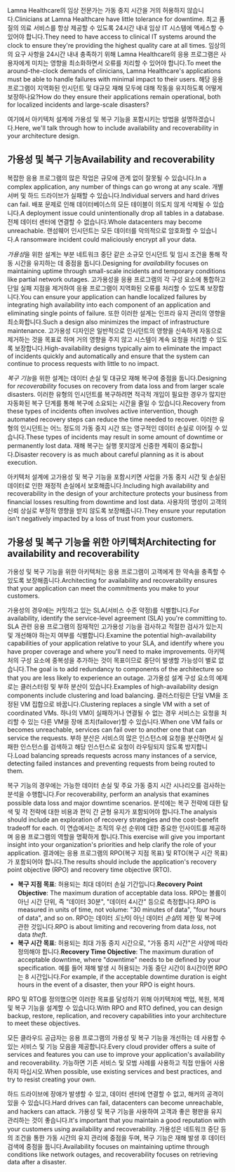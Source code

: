 <span data-ttu-id="4f753-101">Lamna Healthcare의 임상 전문가는 가동 중지 시간을 거의 허용하지 않습니다.</span><span class="sxs-lookup"><span data-stu-id="4f753-101">Clinicians at Lamna Healthcare have little tolerance for downtime.</span></span> <span data-ttu-id="4f753-102">최고 품질의 의료 서비스를 항상 제공할 수 있도록 24시간 내내 임상 IT 시스템에 액세스할 수 있어야 합니다.</span><span class="sxs-lookup"><span data-stu-id="4f753-102">They need to have access to clinical IT systems around the clock to ensure they're providing the highest quality care at all times.</span></span> <span data-ttu-id="4f753-103">임상의의 요구 사항을 24시간 내내 충족하기 위해 Lamna Healthcare의 응용 프로그램은 사용자에게 미치는 영향을 최소화하면서 오류를 처리할 수 있어야 합니다.</span><span class="sxs-lookup"><span data-stu-id="4f753-103">To meet the around-the-clock demands of clinicians, Lamna Healthcare's applications must be able to handle failures with minimal impact to their users.</span></span> <span data-ttu-id="4f753-104">해당 응용 프로그램이 지역화된 인시던트 및 대규모 재해 모두에 대해 작동을 유지하도록 어떻게 보장하나요?</span><span class="sxs-lookup"><span data-stu-id="4f753-104">How do they ensure their applications remain operational, both for localized incidents and large-scale disasters?</span></span>

<span data-ttu-id="4f753-105">여기에서 아키텍처 설계에 가용성 및 복구 기능을 포함시키는 방법을 설명하겠습니다.</span><span class="sxs-lookup"><span data-stu-id="4f753-105">Here, we'll talk through how to include availability and recoverability in your architecture design.</span></span>

## <a name="availability-and-recoverability"></a><span data-ttu-id="4f753-106">가용성 및 복구 기능</span><span class="sxs-lookup"><span data-stu-id="4f753-106">Availability and recoverability</span></span>

<span data-ttu-id="4f753-107">복잡한 응용 프로그램의 많은 작업은 규모에 관계 없이 잘못될 수 있습니다.</span><span class="sxs-lookup"><span data-stu-id="4f753-107">In a complex application, any number of things can go wrong at any scale.</span></span> <span data-ttu-id="4f753-108">개별 서버 및 하드 드라이브가 실패할 수 있습니다.</span><span class="sxs-lookup"><span data-stu-id="4f753-108">Individual servers and hard drives can fail.</span></span> <span data-ttu-id="4f753-109">배포 문제로 인해 데이터베이스의 모든 테이블이 의도치 않게 삭제될 수 있습니다.</span><span class="sxs-lookup"><span data-stu-id="4f753-109">A deployment issue could unintentionally drop all tables in a database.</span></span> <span data-ttu-id="4f753-110">전체 데이터 센터에 연결할 수 없습니다.</span><span class="sxs-lookup"><span data-stu-id="4f753-110">Whole datacenters may become unreachable.</span></span> <span data-ttu-id="4f753-111">랜섬웨어 인시던트는 모든 데이터를 악의적으로 암호화할 수 있습니다.</span><span class="sxs-lookup"><span data-stu-id="4f753-111">A ransomware incident could maliciously encrypt all your data.</span></span>

<span data-ttu-id="4f753-112">*가용성*을 위한 설계는 부분 네트워크 중단 같은 소규모 인시던트 및 임시 조건을 통해 작동 시간을 유지하는 데 중점을 둡니다.</span><span class="sxs-lookup"><span data-stu-id="4f753-112">Designing for *availability* focuses on maintaining uptime through small-scale incidents and temporary conditions like partial network outages.</span></span> <span data-ttu-id="4f753-113">고가용성을 응용 프로그램의 각 구성 요소에 통합하고 단일 실패 지점을 제거하여 응용 프로그램이 지역화된 오류를 처리할 수 있도록 보장합니다.</span><span class="sxs-lookup"><span data-stu-id="4f753-113">You can ensure your application can handle localized failures by integrating high availability into each component of an application and eliminating single points of failure.</span></span> <span data-ttu-id="4f753-114">또한 이러한 설계는 인프라 유지 관리의 영향을 최소화합니다.</span><span class="sxs-lookup"><span data-stu-id="4f753-114">Such a design also minimizes the impact of infrastructure maintenance.</span></span> <span data-ttu-id="4f753-115">고가용성 디자인은 일반적으로 인시던트의 영향을 신속하게 자동으로 제거하는 것을 목표로 하며 거의 영향을 주지 않고 시스템이 계속 요청을 처리할 수 있도록 보장합니다.</span><span class="sxs-lookup"><span data-stu-id="4f753-115">High-availability designs typically aim to eliminate the impact of incidents quickly and automatically and ensure that the system can continue to process requests with little to no impact.</span></span>

<span data-ttu-id="4f753-116">*복구 기능*을 위한 설계는 데이터 손실 및 대규모 재해 복구에 중점을 둡니다.</span><span class="sxs-lookup"><span data-stu-id="4f753-116">Designing for *recoverability* focuses on recovery from data loss and from larger scale disasters.</span></span> <span data-ttu-id="4f753-117">이러한 유형의 인시던트를 복구하려면 적극적 개입이 필요한 경우가 많지만 자동화된 복구 단계를 통해 복구에 소요되는 시간을 줄일 수 있습니다.</span><span class="sxs-lookup"><span data-stu-id="4f753-117">Recovery from these types of incidents often involves active intervention, though automated recovery steps can reduce the time needed to recover.</span></span> <span data-ttu-id="4f753-118">이러한 유형의 인시던트는 어느 정도의 가동 중지 시간 또는 영구적인 데이터 손실로 이어질 수 있습니다.</span><span class="sxs-lookup"><span data-stu-id="4f753-118">These types of incidents may result in some amount of downtime or permanently lost data.</span></span> <span data-ttu-id="4f753-119">재해 복구는 실행 못지않게 신중한 계획이 중요합니다.</span><span class="sxs-lookup"><span data-stu-id="4f753-119">Disaster recovery is as much about careful planning as it is about execution.</span></span>

<span data-ttu-id="4f753-120">아키텍처 설계에 고가용성 및 복구 기능을 포함시키면 사업을 가동 중지 시간 및 손실된 데이터로 인한 재정적 손실에서 보호해줍니다.</span><span class="sxs-lookup"><span data-stu-id="4f753-120">Including high availability and recoverability in the design of your architecture protects your business from financial losses resulting from downtime and lost data.</span></span> <span data-ttu-id="4f753-121">사용자의 명성이 고객의 신뢰 상실로 부정적 영향을 받지 않도록 보장해줍니다.</span><span class="sxs-lookup"><span data-stu-id="4f753-121">They ensure your reputation isn't negatively impacted by a loss of trust from your customers.</span></span>

## <a name="architecting-for-availability-and-recoverability"></a><span data-ttu-id="4f753-122">가용성 및 복구 기능을 위한 아키텍처</span><span class="sxs-lookup"><span data-stu-id="4f753-122">Architecting for availability and recoverability</span></span>

<span data-ttu-id="4f753-123">가용성 및 복구 기능을 위한 아키텍처는 응용 프로그램이 고객에게 한 약속을 충족할 수 있도록 보장해줍니다.</span><span class="sxs-lookup"><span data-stu-id="4f753-123">Architecting for availability and recoverability ensures that your application can meet the commitments you make to your customers.</span></span>

<span data-ttu-id="4f753-124">가용성의 경우에는 커밋하고 있는 SLA(서비스 수준 약정)를 식별합니다.</span><span class="sxs-lookup"><span data-stu-id="4f753-124">For availability, identify the service-level agreement (SLA) you're committing to.</span></span> <span data-ttu-id="4f753-125">SLA 관련 응용 프로그램의 잠재적인 고가용성 기능을 검사하고 적절한 검사가 있는지 및 개선해야 하는지 여부를 식별합니다.</span><span class="sxs-lookup"><span data-stu-id="4f753-125">Examine the potential high-availability capabilities of your application relative to your SLA, and identify where you have proper coverage and where you'll need to make improvements.</span></span> <span data-ttu-id="4f753-126">아키텍처의 구성 요소에 중복성을 추가하는 것이 목표이므로 중단이 발생할 가능성이 별로 없습니다.</span><span class="sxs-lookup"><span data-stu-id="4f753-126">The goal is to add redundancy to components of the architecture so that you are less likely to experience an outage.</span></span> <span data-ttu-id="4f753-127">고가용성 설계 구성 요소의 예제로는 클러스터링 및 부하 분산이 있습니다.</span><span class="sxs-lookup"><span data-stu-id="4f753-127">Examples of high-availability design components include clustering and load balancing.</span></span> <span data-ttu-id="4f753-128">클러스터링은 단일 VM을 조정된 VM 집합으로 바꿉니다.</span><span class="sxs-lookup"><span data-stu-id="4f753-128">Clustering replaces a single VM with a set of coordinated VMs.</span></span> <span data-ttu-id="4f753-129">하나의 VM이 실패하거나 연결될 수 없는 경우 서비스는 요청을 처리할 수 있는 다른 VM을 장애 조치(failover)할 수 있습니다.</span><span class="sxs-lookup"><span data-stu-id="4f753-129">When one VM fails or becomes unreachable, services can fail over to another one that can service the requests.</span></span> <span data-ttu-id="4f753-130">부하 분산은 서비스의 많은 인스턴스에 요청을 분산하면서 실패한 인스턴스를 검색하고 해당 인스턴스로 요청이 라우팅되지 않도록 방지합니다.</span><span class="sxs-lookup"><span data-stu-id="4f753-130">Load balancing spreads requests across many instances of a service, detecting failed instances and preventing requests from being routed to them.</span></span>

<span data-ttu-id="4f753-131">복구 기능의 경우에는 가능한 데이터 손실 및 주요 가동 중지 시간 시나리오를 검사하는 분석을 수행합니다.</span><span class="sxs-lookup"><span data-stu-id="4f753-131">For recoverability, perform an analysis that examines possible data loss and major downtime scenarios.</span></span> <span data-ttu-id="4f753-132">분석에는 복구 전략에 대한 탐색 및 각 전략에 대한 비용과 편익 간 균형 유지가 포함되어야 합니다.</span><span class="sxs-lookup"><span data-stu-id="4f753-132">The analysis should include an exploration of recovery strategies and the cost-benefit tradeoff for each.</span></span> <span data-ttu-id="4f753-133">이 연습에서는 조직의 우선 순위에 대한 중요한 인사이트를 제공하며 응용 프로그램의 역할을 명확하게 합니다.</span><span class="sxs-lookup"><span data-stu-id="4f753-133">This exercise will give you important insight into your organization's priorities and help clarify the role of your application.</span></span> <span data-ttu-id="4f753-134">결과에는 응용 프로그램의 RPO(복구 지점 목표) 및 RTO(복구 시간 목표)가 포함되어야 합니다.</span><span class="sxs-lookup"><span data-stu-id="4f753-134">The results should include the application's recovery point objective (RPO) and recovery time objective (RTO).</span></span>

* <span data-ttu-id="4f753-135">**복구 지점 목표**: 허용되는 최대 데이터 손실 기간입니다.</span><span class="sxs-lookup"><span data-stu-id="4f753-135">**Recovery Point Objective**: The maximum duration of acceptable data loss.</span></span> <span data-ttu-id="4f753-136">RPO는 볼륨이 아닌 시간 단위, 즉 "데이터 30분", "데이터 4시간" 등으로 측정합니다.</span><span class="sxs-lookup"><span data-stu-id="4f753-136">RPO is measured in units of time, not volume: "30 minutes of data", "four hours of data", and so on.</span></span> <span data-ttu-id="4f753-137">RPO는 데이터 *도난*이 아닌 데이터 *손실*의 제한 및 복구에 관한 것입니다.</span><span class="sxs-lookup"><span data-stu-id="4f753-137">RPO is about limiting and recovering from data *loss*, not data *theft*.</span></span>
* <span data-ttu-id="4f753-138">**복구 시간 목표**: 허용되는 최대 가동 중지 시간으로, "가동 중지 시간"은 사양에 따라 정의해야 합니다.</span><span class="sxs-lookup"><span data-stu-id="4f753-138">**Recovery Time Objective**: The maximum duration of acceptable downtime, where "downtime" needs to be defined by your specification.</span></span> <span data-ttu-id="4f753-139">예를 들어 재해 발생 시 허용되는 가동 중단 시간이 8시간이면 RPO는 8 시간입니다.</span><span class="sxs-lookup"><span data-stu-id="4f753-139">For example, if the acceptable downtime duration is eight hours in the event of a disaster, then your RPO is eight hours.</span></span>

<span data-ttu-id="4f753-140">RPO 및 RTO를 정의했으면 이러한 목표를 달성하기 위해 아키텍처에 백업, 복원, 복제 및 복구 기능을 설계할 수 있습니다.</span><span class="sxs-lookup"><span data-stu-id="4f753-140">With RPO and RTO defined, you can design backup, restore, replication, and recovery capabilities into your architecture to meet these objectives.</span></span>

<span data-ttu-id="4f753-141">모든 클라우드 공급자는 응용 프로그램의 가용성 및 복구 기능을 개선하는 데 사용할 수 있는 서비스 및 기능 모음을 제공합니다.</span><span class="sxs-lookup"><span data-stu-id="4f753-141">Every cloud provider offers a suite of services and features you can use to improve your application's availability and recoverability.</span></span> <span data-ttu-id="4f753-142">가능하면 기존 서비스 및 모범 사례를 사용하고 직접 만들어 사용하지 마십시오.</span><span class="sxs-lookup"><span data-stu-id="4f753-142">When possible, use existing services and best practices, and try to resist creating your own.</span></span>

<span data-ttu-id="4f753-143">하드 드라이브에 장애가 발생할 수 있고, 데이터 센터에 연결할 수 없고, 해커의 공격이 있을 수 있습니다.</span><span class="sxs-lookup"><span data-stu-id="4f753-143">Hard drives can fail, datacenters can become unreachable, and hackers can attack.</span></span> <span data-ttu-id="4f753-144">가용성 및 복구 기능을 사용하여 고객과 좋은 평판을 유지 관리하는 것이 좋습니다.</span><span class="sxs-lookup"><span data-stu-id="4f753-144">It's important that you maintain a good reputation with your customers using availability and recoverability.</span></span> <span data-ttu-id="4f753-145">가용성은 네트워크 중단 등의 조건을 통한 가동 시간의 유지 관리에 중점을 두며, 복구 기능은 재해 발생 후 데이터 검색에 중점을 둡니다.</span><span class="sxs-lookup"><span data-stu-id="4f753-145">Availability focuses on maintaining uptime through conditions like network outages, and recoverability focuses on retrieving data after a disaster.</span></span>
